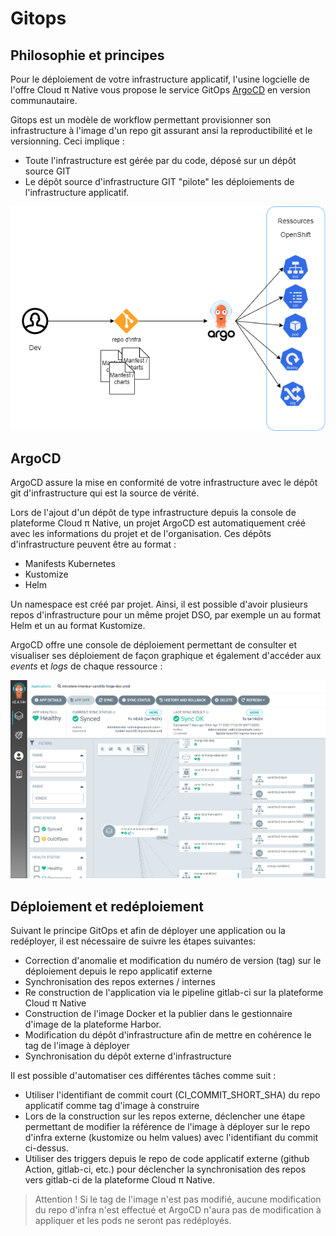 # Gitops

## Philosophie et principes

Pour le déploiement de votre infrastructure applicatif, l'usine logcielle de l'offre Cloud π Native vous propose le service GitOps [ArgoCD](https://argo-cd.readthedocs.io/en/stable/) en version communautaire.

Gitops est un modèle de workflow permettant provisionner son infrastructure à l'image d'un repo git assurant 
ansi la reproductibilité et le versionning. Ceci implique :
  - Toute l'infrastructure est gérée par du code, déposé sur un dépôt source GIT
  - Le dépôt source d'infrastructure GIT "pilote" les déploiements de l'infrastructure applicatif.

![gitops](/img/gitops.png)

## ArgoCD

ArgoCD assure la mise en conformité de votre infrastructure avec le dépôt git d'infrastructure qui est la source de vérité.

Lors de l'ajout d'un dépôt de type infrastructure depuis la console de plateforme Cloud π Native, un projet ArgoCD est automatiquement créé avec les informations du projet et de l'organisation. Ces dépôts d'infrastructure peuvent être au format :
  - Manifests Kubernetes
  - Kustomize
  - Helm

Un namespace est créé par projet. Ainsi, il est possible d'avoir plusieurs repos d'infrastructure pour un même projet DSO, par exemple un au format Helm et un au format Kustomize.

ArgoCD offre une console de déploiement permettant de consulter et visualiser ses déploiement de façon graphique et également d'accéder aux *events* et *logs* de chaque ressource :

![ArgoCD-console](/img/argocd-example.png)

## Déploiement et redéploiement

Suivant le principe GitOps et afin de déployer une application ou la redéployer, il est nécessaire de suivre les étapes suivantes:
 - Correction d'anomalie et modification du numéro de version (tag) sur le déploiement depuis le repo applicatif externe
 - Synchronisation des repos externes / internes
 - Re construction de l'application via le pipeline gitlab-ci sur la plateforme Cloud π Native
 - Construction de l'image Docker et la publier dans le gestionnaire d'image de la plateforme Harbor. 
 - Modification du dépôt d'infrastructure afin de mettre en cohérence le tag de l'image à déployer
 - Synchronisation du dépôt externe d'infrastructure

Il est possible d'automatiser ces différentes tâches comme suit :
  - Utiliser l'identifiant de commit court (CI_COMMIT_SHORT_SHA) du repo applicatif comme tag d'image à construire 
  - Lors de la construction sur les repos externe, déclencher une étape permettant de modifier la référence de l'image à déployer sur le repo d'infra externe (kustomize ou helm values) avec l'identifiant du commit ci-dessus.
  - Utiliser des triggers depuis le repo de code applicatif externe (github Action, gitlab-ci, etc.) pour déclencher la synchronisation des repos vers gitlab-ci de la plateforme Cloud π Native.

> Attention ! Si le tag de l'image n'est pas modifié, aucune modification du repo d'infra n'est effectué et ArgoCD n'aura pas de modification à appliquer et les pods ne seront pas redéployés.
